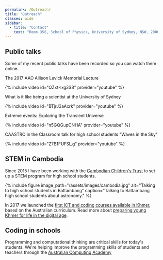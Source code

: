 ```yaml
---
permalink: /Outreach/
title: "Outreach"
classes: wide
sidebar:
  - title: "Contact"
    text: "Room 358, School of Physics, University of Sydney, NSW, 2006"
---
```



## Public talks
Some of my recent public talks have been recorded so you can watch them online.

The 2017 AAO Allison Levick Memorial Lecture

{% include video id="QZxt-lxg3S8" provider="youtube" %}

What is it like being a scientist at the University of Sydney

{% include video id="BTjrJ3aAcrk" provider="youtube" %}

Extreme events: Exploring the Transient Universe

{% include video id="n5GQGupCNHA" provider="youtube" %}

CAASTRO in the Classroom talk for high school students "Waves in the Sky"

{% include video id="Z7B1FUFSI_g" provider="youtube" %}


## STEM in Cambodia
Since 2015 I have been working with the [Cambodian Children's Trust](https://cambodianchildrenstrust.org/)
to set up a STEM program for high school students.

{% include figure image_path="/assets/images/cambodia.jpg" alt="Talking to high school students in Battambang" caption="Talking to Battambang high school students about astronomy." %}

In 2017 we launched
the [first ICT and coding courses available in Khmer](https://groklearning.com/ictangkor/),
based on the Australian curriculum. Read more about [preparing young Khmer for life in the digital age](https://blog.groklearning.com/preparing-young-khmer-for-life-in-the-digital-age-6b336d94df4a).


## Coding in schools
Programming and computational thinking are critical skills for today's students.
We're helping improve the programming skills of students and teachers through the [Australian Computing Academy](https://aca.edu.au/)

